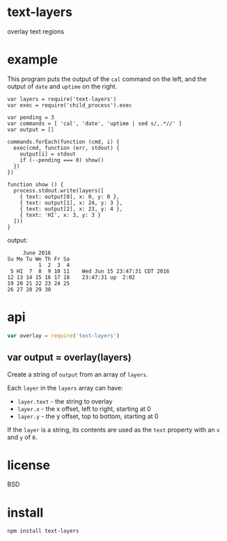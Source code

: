 # text-layers

overlay text regions

# example

This program puts the output of the `cal` command on the left,
and the output of `date` and `uptime` on the right.

```
var layers = require('text-layers')
var exec = require('child_process').exec

var pending = 3
var commands = [ 'cal', 'date', 'uptime | sed s/,.*//' ]
var output = []

commands.forEach(function (cmd, i) {
  exec(cmd, function (err, stdout) {
    output[i] = stdout
    if (--pending === 0) show()
  })
})

function show () {
  process.stdout.write(layers([
    { text: output[0], x: 0, y: 0 },
    { text: output[1], x: 24, y: 3 },
    { text: output[2], x: 23, y: 4 },
    { text: 'HI', x: 3, y: 3 }
  ]))
}
```

output:

```
     June 2016
Su Mo Tu We Th Fr Sa
          1  2  3  4
 5 HI  7  8  9 10 11    Wed Jun 15 23:47:31 CDT 2016
12 13 14 15 16 17 18    23:47:31 up  2:02
19 20 21 22 23 24 25
26 27 28 29 30
```

# api

``` js
var overlay = require('text-layers')
```

## var output = overlay(layers)

Create a string of `output` from an array of `layers`.

Each `layer` in the `layers` array can have:

* `layer.text` - the string to overlay
* `layer.x` - the x offset, left to right, starting at 0
* `layer.y` - the y offset, top to bottom, starting at 0

If the `layer` is a string, its contents are used as the `text` property with an
`x` and `y` of `0`.

# license

BSD

# install

```
npm install text-layers
```
